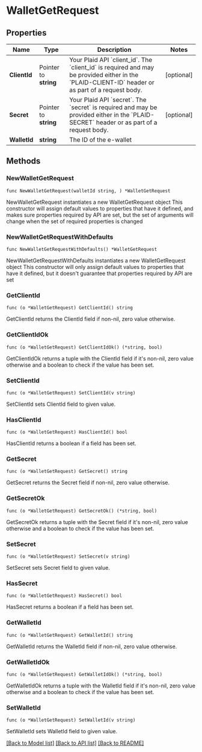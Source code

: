 # WalletGetRequest

## Properties

Name | Type | Description | Notes
------------ | ------------- | ------------- | -------------
**ClientId** | Pointer to **string** | Your Plaid API &#x60;client_id&#x60;. The &#x60;client_id&#x60; is required and may be provided either in the &#x60;PLAID-CLIENT-ID&#x60; header or as part of a request body. | [optional] 
**Secret** | Pointer to **string** | Your Plaid API &#x60;secret&#x60;. The &#x60;secret&#x60; is required and may be provided either in the &#x60;PLAID-SECRET&#x60; header or as part of a request body. | [optional] 
**WalletId** | **string** | The ID of the e-wallet | 

## Methods

### NewWalletGetRequest

`func NewWalletGetRequest(walletId string, ) *WalletGetRequest`

NewWalletGetRequest instantiates a new WalletGetRequest object
This constructor will assign default values to properties that have it defined,
and makes sure properties required by API are set, but the set of arguments
will change when the set of required properties is changed

### NewWalletGetRequestWithDefaults

`func NewWalletGetRequestWithDefaults() *WalletGetRequest`

NewWalletGetRequestWithDefaults instantiates a new WalletGetRequest object
This constructor will only assign default values to properties that have it defined,
but it doesn't guarantee that properties required by API are set

### GetClientId

`func (o *WalletGetRequest) GetClientId() string`

GetClientId returns the ClientId field if non-nil, zero value otherwise.

### GetClientIdOk

`func (o *WalletGetRequest) GetClientIdOk() (*string, bool)`

GetClientIdOk returns a tuple with the ClientId field if it's non-nil, zero value otherwise
and a boolean to check if the value has been set.

### SetClientId

`func (o *WalletGetRequest) SetClientId(v string)`

SetClientId sets ClientId field to given value.

### HasClientId

`func (o *WalletGetRequest) HasClientId() bool`

HasClientId returns a boolean if a field has been set.

### GetSecret

`func (o *WalletGetRequest) GetSecret() string`

GetSecret returns the Secret field if non-nil, zero value otherwise.

### GetSecretOk

`func (o *WalletGetRequest) GetSecretOk() (*string, bool)`

GetSecretOk returns a tuple with the Secret field if it's non-nil, zero value otherwise
and a boolean to check if the value has been set.

### SetSecret

`func (o *WalletGetRequest) SetSecret(v string)`

SetSecret sets Secret field to given value.

### HasSecret

`func (o *WalletGetRequest) HasSecret() bool`

HasSecret returns a boolean if a field has been set.

### GetWalletId

`func (o *WalletGetRequest) GetWalletId() string`

GetWalletId returns the WalletId field if non-nil, zero value otherwise.

### GetWalletIdOk

`func (o *WalletGetRequest) GetWalletIdOk() (*string, bool)`

GetWalletIdOk returns a tuple with the WalletId field if it's non-nil, zero value otherwise
and a boolean to check if the value has been set.

### SetWalletId

`func (o *WalletGetRequest) SetWalletId(v string)`

SetWalletId sets WalletId field to given value.



[[Back to Model list]](../README.md#documentation-for-models) [[Back to API list]](../README.md#documentation-for-api-endpoints) [[Back to README]](../README.md)


